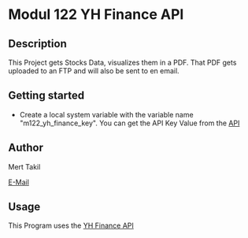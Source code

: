 # Modul 122 YH Finance API

## Description
This Project gets Stocks Data, visualizes them in a PDF. That PDF gets uploaded to an FTP and will also be sent to en email.

## Getting started
* Create a local system variable with the variable name "m122_yh_finance_key". You can get the API Key Value from the [API](https://rapidapi.com/apidojo/api/yh-finance/)

## Author
Mert Takil

[E-Mail](mert.takil@edu.tbz.ch)

## Usage 
This Program uses the [YH Finance API](https://rapidapi.com/apidojo/api/yh-finance/)

